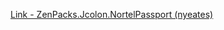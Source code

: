 [Link - ZenPacks.Jcolon.NortelPassport (nyeates)](https://github.com/nyeates/ZenPacks.Jcolon.NortelPassport)
